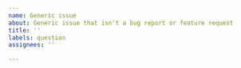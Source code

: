 ```yaml
---
name: Generic issue
about: Generic issue that isn't a bug report or feature request
title: ''
labels: question
assignees: ''

---
```



